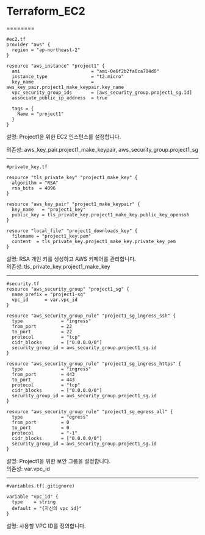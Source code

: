 # Terraform_EC2
========
```
#ec2.tf
provider "aws" {
  region = "ap-northeast-2"
}

resource "aws_instance" "project1" {
  ami                          = "ami-0e6f2b2fa0ca704d0"
  instance_type                = "t2.micro"
  key_name                     = aws_key_pair.project1_make_keypair.key_name
  vpc_security_group_ids       = [aws_security_group.project1_sg.id]
  associate_public_ip_address  = true
  
  tags = {
    Name = "project1"
  }
}
```
설명: Project1을 위한 EC2 인스턴스를 설정합니다.  

의존성: aws_key_pair.project1_make_keypair, aws_security_group.project1_sg

---------

```
#private_key.tf

resource "tls_private_key" "project1_make_key" {
  algorithm = "RSA"
  rsa_bits  = 4096
}

resource "aws_key_pair" "project1_make_keypair" {
  key_name   = "project1_key"
  public_key = tls_private_key.project1_make_key.public_key_openssh
}

resource "local_file" "project1_downloads_key" {
  filename = "project1_key.pem"
  content  = tls_private_key.project1_make_key.private_key_pem
}
```
설명: RSA 개인 키를 생성하고 AWS 키페어를 관리합니다.  
의존성: tls_private_key.project1_make_key

--------

```
#security.tf
resource "aws_security_group" "project1_sg" {
  name_prefix = "project1-sg"
  vpc_id      = var.vpc_id
}

resource "aws_security_group_rule" "project1_sg_ingress_ssh" {
  type              = "ingress"
  from_port         = 22
  to_port           = 22
  protocol          = "tcp"
  cidr_blocks       = ["0.0.0.0/0"]
  security_group_id = aws_security_group.project1_sg.id
}

resource "aws_security_group_rule" "project1_sg_ingress_https" {
  type              = "ingress"
  from_port         = 443
  to_port           = 443
  protocol          = "tcp"
  cidr_blocks       = ["0.0.0.0/0"]
  security_group_id = aws_security_group.project1_sg.id
}

resource "aws_security_group_rule" "project1_sg_egress_all" {
  type              = "egress"
  from_port         = 0
  to_port           = 0
  protocol          = "-1"
  cidr_blocks       = ["0.0.0.0/0"]
  security_group_id = aws_security_group.project1_sg.id
}
```
설명: Project1을 위한 보안 그룹을 설정합니다.  
의존성: var.vpc_id

-----

```
#variables.tf(.gitignore)

variable "vpc_id" {
  type    = string
  default = "{자신의 vpc id}"
}
```
설명: 사용할 VPC ID를 정의합니다.

